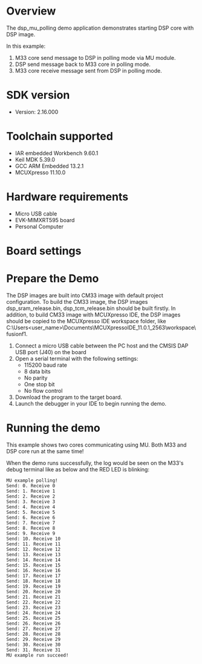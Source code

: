 Overview
========

The dsp_mu_polling demo application demonstrates starting DSP core with DSP image.

In this example:
1. M33 core send message to DSP in polling mode via MU module.
2. DSP send message back to M33 core in polling mode.
3. M33 core receive message sent from DSP in polling mode.


SDK version
===========
- Version: 2.16.000

Toolchain supported
===================
- IAR embedded Workbench  9.60.1
- Keil MDK  5.39.0
- GCC ARM Embedded  13.2.1
- MCUXpresso  11.10.0

Hardware requirements
=====================
- Micro USB cable
- EVK-MIMXRT595 board
- Personal Computer

Board settings
==============


Prepare the Demo
================
The DSP images are built into CM33 image with default project configuration.
To build the CM33 image, the DSP images dsp_sram_release.bin, dsp_tcm_release.bin should be built firstly.
In addition, to build CM33 image with MCUXpresso IDE, the DSP images should be copied to
the MCUXpresso IDE workspace folder, like C:\Users\<user_name>\Documents\MCUXpressoIDE_11.0.1_2563\workspace\fusionf1.

1.  Connect a micro USB cable between the PC host and the CMSIS DAP USB port (J40) on the board
2.  Open a serial terminal with the following settings:
    - 115200 baud rate
    - 8 data bits
    - No parity
    - One stop bit
    - No flow control
3.  Download the program to the target board.
4.  Launch the debugger in your IDE to begin running the demo.

Running the demo
================
This example shows two cores communicating using MU. Both M33 and DSP core run at the same time!

When the demo runs successfully, the log would be seen on the M33's debug terminal like as below and the RED LED is blinking:

~~~~~~~~~~~~~~~~~~~~~
MU example polling!
Send: 0. Receive 0
Send: 1. Receive 1
Send: 2. Receive 2
Send: 3. Receive 3
Send: 4. Receive 4
Send: 5. Receive 5
Send: 6. Receive 6
Send: 7. Receive 7
Send: 8. Receive 8
Send: 9. Receive 9
Send: 10. Receive 10
Send: 11. Receive 11
Send: 12. Receive 12
Send: 13. Receive 13
Send: 14. Receive 14
Send: 15. Receive 15
Send: 16. Receive 16
Send: 17. Receive 17
Send: 18. Receive 18
Send: 19. Receive 19
Send: 20. Receive 20
Send: 21. Receive 21
Send: 22. Receive 22
Send: 23. Receive 23
Send: 24. Receive 24
Send: 25. Receive 25
Send: 26. Receive 26
Send: 27. Receive 27
Send: 28. Receive 28
Send: 29. Receive 29
Send: 30. Receive 30
Send: 31. Receive 31
MU example run succeed!
~~~~~~~~~~~~~~~~~~~~~
